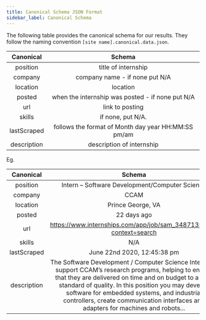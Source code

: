 ```yaml
---
title: Canonical Schema JSON Format
sidebar_label: Canonical Schema
---
```


The following table provides the canonical schema for our results. They follow the naming
 convention ``[site name].canonical.data.json``.

| Canonical      	|                        Schema                       	|
|:----------------:	|:---------------------------------------------------:	|
|     position     	|                 title of internship                 	|
|      company     	|            company name - if none put N/A           	|
|     location     	|                       location                      	|
|      posted      	|   when the internship was posted - if none put N/A  	|
|        url       	|                   link to posting                   	|
|      skills      	|                  if none, put N/A.                  	|
|    lastScraped   	| follows the format of Month day year HH:MM:SS pm/am 	|
|    description   	|              description of internship              	|

Eg.

|  Canonical  	|                                                                                                                                                                                                                      Schema                                                                                                                                                                                                                     	|
|:-----------:	|:-----------------------------------------------------------------------------------------------------------------------------------------------------------------------------------------------------------------------------------------------------------------------------------------------------------------------------------------------------------------------------------------------------------------------------------------------:	|
|   position  	|                                                                                                                                                                                                  Intern – Software Development/Computer Science                                                                                                                                                                                                 	|
|   company   	|                                                                                                                                                                                                                       CCAM                                                                                                                                                                                                                      	|
|   location  	|                                                                                                                                                                                                                Prince George, VA                                                                                                                                                                                                                	|
|    posted   	|                                                                                                                                                                                                                   22 days ago                                                                                                                                                                                                                   	|
|     url     	|                                                                                                                                                                                        https://www.internships.com/app/job/sam_3487135465?context=search                                                                                                                                                                                        	|
|    skills   	|                                                                                                                                                                                                                       N/A                                                                                                                                                                                                                       	|
| lastScraped 	|                                                                                                                                                                                                           June 22nd 2020, 12:45:38 pm                                                                                                                                                                                                           	|
| description 	| The Software Development / Computer Science Intern will support CCAM’s research programs, helping to ensure that they are delivered on time and on budget to a high standard of quality. In this position you may develop software for embedded systems, and industrial controllers, create communication interfaces and adapters for machines and robots... 	|